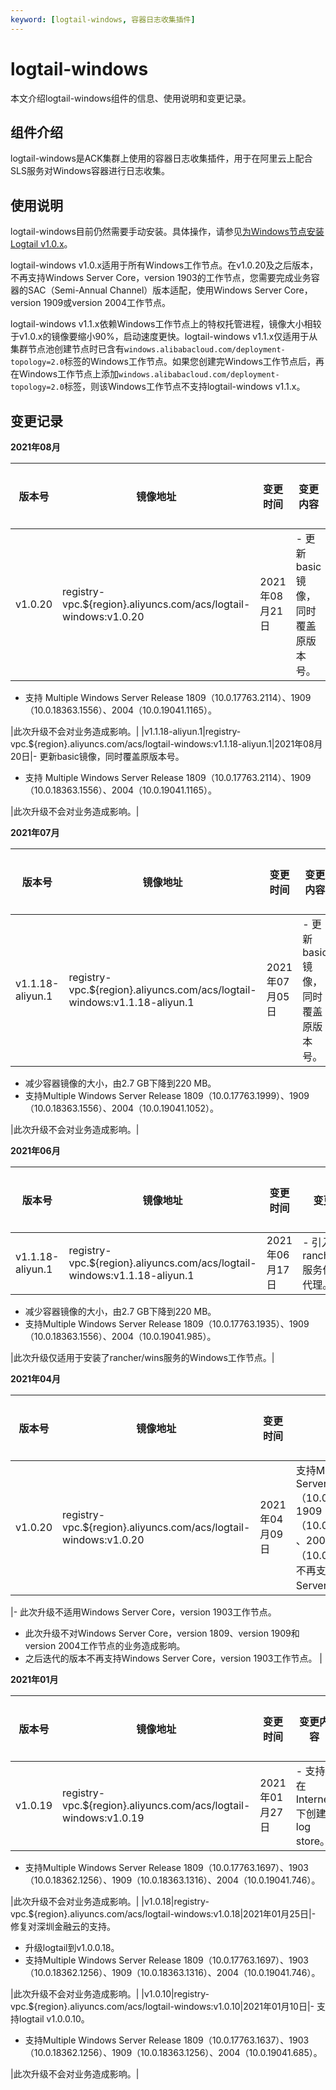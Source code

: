 ```yaml
---
keyword: [logtail-windows, 容器日志收集插件]
---
```


# logtail-windows

本文介绍logtail-windows组件的信息、使用说明和变更记录。

## 组件介绍

logtail-windows是ACK集群上使用的容器日志收集插件，用于在阿里云上配合SLS服务对Windows容器进行日志收集。

## 使用说明

logtail-windows目前仍然需要手动安装。具体操作，请参见[为Windows节点安装Logtail v1.0.x](/intl.zh-CN/Kubernetes集群用户指南/Windows容器/使用Logtail收集Windows容器日志.md)。

logtail-windows v1.0.x适用于所有Windows工作节点。在v1.0.20及之后版本，不再支持Windows Server Core，version 1903的工作节点，您需要完成业务容器的SAC（Semi-Annual Channel）版本适配，使用Windows Server Core，version 1909或version 2004工作节点。

logtail-windows v1.1.x依赖Windows工作节点上的特权托管进程，镜像大小相较于v1.0.x的镜像要缩小90%，启动速度更快。logtail-windows v1.1.x仅适用于从集群节点池创建节点时已含有`windows.alibabacloud.com/deployment-topology=2.0`标签的Windows工作节点。如果您创建完Windows工作节点后，再在Windows工作节点上添加`windows.alibabacloud.com/deployment-topology=2.0`标签，则该Windows工作节点不支持logtail-windows v1.1.x。

## 变更记录

**2021年08月**

|版本号|镜像地址|变更时间|变更内容|变更影响|
|---|----|----|----|----|
|v1.0.20|registry-vpc.$\{region\}.aliyuncs.com/acs/logtail-windows:v1.0.20|2021年08月21日|-   更新basic镜像，同时覆盖原版本号。
-   支持 Multiple Windows Server Release 1809（10.0.17763.2114）、1909（10.0.18363.1556）、2004（10.0.19041.1165）。

|此次升级不会对业务造成影响。|
|v1.1.18-aliyun.1|registry-vpc.$\{region\}.aliyuncs.com/acs/logtail-windows:v1.1.18-aliyun.1|2021年08月20日|-   更新basic镜像，同时覆盖原版本号。
-   支持 Multiple Windows Server Release 1809（10.0.17763.2114）、1909（10.0.18363.1556）、2004（10.0.19041.1165）。

|此次升级不会对业务造成影响。|

**2021年07月**

|版本号|镜像地址|变更时间|变更内容|变更影响|
|---|----|----|----|----|
|v1.1.18-aliyun.1|registry-vpc.$\{region\}.aliyuncs.com/acs/logtail-windows:v1.1.18-aliyun.1|2021年07月05日|-   更新basic镜像，同时覆盖原版本号。
-   减少容器镜像的大小，由2.7 GB下降到220 MB。
-   支持Multiple Windows Server Release 1809（10.0.17763.1999）、1909（10.0.18363.1556）、2004（10.0.19041.1052）。

|此次升级不会对业务造成影响。|

**2021年06月**

|版本号|镜像地址|变更时间|变更内容|变更影响|
|---|----|----|----|----|
|v1.1.18-aliyun.1|registry-vpc.$\{region\}.aliyuncs.com/acs/logtail-windows:v1.1.18-aliyun.1|2021年06月17日|-   引入rancher/wins服务作为特权代理。
-   减少容器镜像的大小，由2.7 GB下降到220 MB。
-   支持Multiple Windows Server Release 1809（10.0.17763.1935）、1909（10.0.18363.1556）、2004（10.0.19041.985）。

|此次升级仅适用于安装了rancher/wins服务的Windows工作节点。|

**2021年04月**

|版本号|镜像地址|变更时间|变更内容|变更影响|
|---|----|----|----|----|
|v1.0.20|registry-vpc.$\{region\}.aliyuncs.com/acs/logtail-windows:v1.0.20|2021年04月09日|支持Multiple Windows Server Release 1809（10.0.17763.1817）、1909（10.0.18363.1440） 、2004（10.0.19041.867），不再支持Windows Server Release 1903。

|-   此次升级不适用Windows Server Core，version 1903工作节点。
-   此次升级不对Windows Server Core，version 1809、version 1909和version 2004工作节点的业务造成影响。
-   之后迭代的版本不再支持Windows Server Core，version 1903工作节点。 |

**2021年01月**

|版本号|镜像地址|变更时间|变更内容|变更影响|
|---|----|----|----|----|
|v1.0.19|registry-vpc.$\{region\}.aliyuncs.com/acs/logtail-windows:v1.0.19|2021年01月27日|-   支持在Internet下创建log store。
-   支持Multiple Windows Server Release 1809（10.0.17763.1697）、1903（10.0.18362.1256）、1909（10.0.18363.1316）、2004（10.0.19041.746）。

|此次升级不会对业务造成影响。|
|v1.0.18|registry-vpc.$\{region\}.aliyuncs.com/acs/logtail-windows:v1.0.18|2021年01月25日|-   修复对深圳金融云的支持。
-   升级logtail到v1.0.0.18。
-   支持Multiple Windows Server Release 1809（10.0.17763.1697）、1903（10.0.18362.1256）、1909（10.0.18363.1316）、2004（10.0.19041.746）。

|此次升级不会对业务造成影响。|
|v1.0.10|registry-vpc.$\{region\}.aliyuncs.com/acs/logtail-windows:v1.0.10|2021年01月10日|-   支持logtail v1.0.0.10。
-   支持Multiple Windows Server Release 1809（10.0.17763.1637）、1903（10.0.18362.1256）、1909（10.0.18363.1256）、2004（10.0.19041.685）。

|此次升级不会对业务造成影响。|

